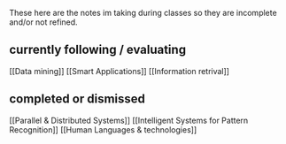These here are the notes im taking during classes so they are incomplete and/or not refined.
## currently following / evaluating
[[Data mining]] 
[[Smart Applications]]
[[Information retrival]]
## completed or dismissed
[[Parallel & Distributed Systems]]
[[Intelligent Systems for Pattern Recognition]]
[[Human Languages & technologies]]
